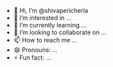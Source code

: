 - 👋 Hi, I’m @shivapericherla
- 👀 I’m interested in ...
- 🌱 I’m currently learning ...
- 💞️ I’m looking to collaborate on ...
- 📫 How to reach me ...
- 😄 Pronouns: ...
- ⚡ Fun fact: ...

<!---
shivapericherla/shivapericherla is a ✨ special ✨ repository because its `README.md` (this file) appears on your GitHub profile.
You can click the Preview link to take a look at your changes.
--->
